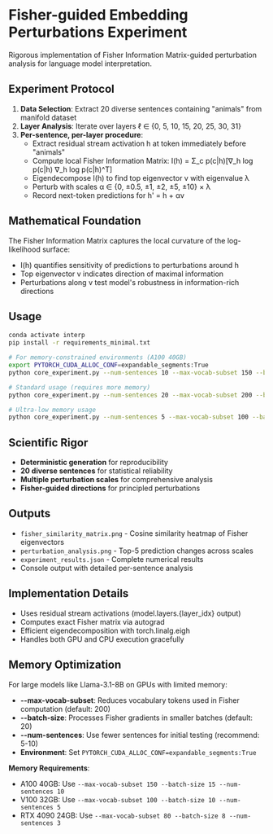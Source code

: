 # Fisher-guided Embedding Perturbations Experiment

Rigorous implementation of Fisher Information Matrix-guided perturbation analysis for language model interpretation.

## Experiment Protocol

1. **Data Selection**: Extract 20 diverse sentences containing "animals" from manifold dataset
2. **Layer Analysis**: Iterate over layers ℓ ∈ {0, 5, 10, 15, 20, 25, 30, 31}
3. **Per-sentence, per-layer procedure**:
   - Extract residual stream activation h at token immediately before "animals"
   - Compute local Fisher Information Matrix: I(h) = Σ_c p(c|h)[∇_h log p(c|h) ∇_h log p(c|h)^T]
   - Eigendecompose I(h) to find top eigenvector v with eigenvalue λ
   - Perturb with scales α ∈ {0, ±0.5, ±1, ±2, ±5, ±10} × λ
   - Record next-token predictions for h' = h + αv

## Mathematical Foundation

The Fisher Information Matrix captures the local curvature of the log-likelihood surface:
- I(h) quantifies sensitivity of predictions to perturbations around h
- Top eigenvector v indicates direction of maximal information
- Perturbations along v test model's robustness in information-rich directions

## Usage

```bash
conda activate interp
pip install -r requirements_minimal.txt

# For memory-constrained environments (A100 40GB)
export PYTORCH_CUDA_ALLOC_CONF=expandable_segments:True
python core_experiment.py --num-sentences 10 --max-vocab-subset 150 --batch-size 15

# Standard usage (requires more memory)
python core_experiment.py --num-sentences 20 --max-vocab-subset 200 --batch-size 20

# Ultra-low memory usage
python core_experiment.py --num-sentences 5 --max-vocab-subset 100 --batch-size 10
```

## Scientific Rigor

- **Deterministic generation** for reproducibility
- **20 diverse sentences** for statistical reliability
- **Multiple perturbation scales** for comprehensive analysis
- **Fisher-guided directions** for principled perturbations

## Outputs

- `fisher_similarity_matrix.png` - Cosine similarity heatmap of Fisher eigenvectors
- `perturbation_analysis.png` - Top-5 prediction changes across scales
- `experiment_results.json` - Complete numerical results
- Console output with detailed per-sentence analysis

## Implementation Details

- Uses residual stream activations (model.layers.{layer_idx} output)
- Computes exact Fisher matrix via autograd
- Efficient eigendecomposition with torch.linalg.eigh
- Handles both GPU and CPU execution gracefully

## Memory Optimization

For large models like Llama-3.1-8B on GPUs with limited memory:

- **--max-vocab-subset**: Reduces vocabulary tokens used in Fisher computation (default: 200)
- **--batch-size**: Processes Fisher gradients in smaller batches (default: 20)
- **--num-sentences**: Use fewer sentences for initial testing (recommend: 5-10)
- **Environment**: Set `PYTORCH_CUDA_ALLOC_CONF=expandable_segments:True`

**Memory Requirements**:
- A100 40GB: Use `--max-vocab-subset 150 --batch-size 15 --num-sentences 10`
- V100 32GB: Use `--max-vocab-subset 100 --batch-size 10 --num-sentences 5`
- RTX 4090 24GB: Use `--max-vocab-subset 80 --batch-size 8 --num-sentences 3` 